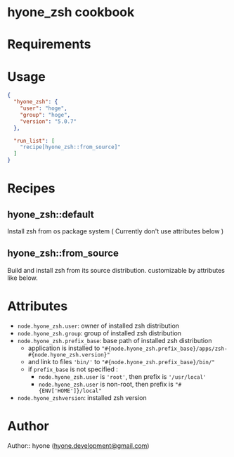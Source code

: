 # hyone_zsh cookbook

# Requirements

# Usage

```json
{
  "hyone_zsh": {
    "user": "hoge",
    "group": "hoge",
    "version": "5.0.7"
  },

  "run_list": [
    "recipe[hyone_zsh::from_source]"
  ]
}
```

# Recipes

## hyone_zsh::default

Install zsh from os package system
( Currently don't use attributes below )

## hyone_zsh::from_source

Build and install zsh from its source distribution.
customizable by attributes like below.

# Attributes

- `node.hyone_zsh.user`: owner of installed zsh distribution
- `node.hyone_zsh.group`: group of installed zsh distribution
- `node.hyone_zsh.prefix_base`: base path of installed zsh distribution
    - application is installed to `"#{node.hyone_zsh.prefix_base}/apps/zsh-#{node.hyone_zsh.version}"`
    - and link to files `'bin/'` to `"#{node.hyone_zsh.prefix_base}/bin/"`
    - if `prefix_base` is not specified :
        - `node.hyone_zsh.user` is `'root'`, then prefix is `'/usr/local'`
        - `node.hyone_zsh.user` is non-root, then prefix is `"#{ENV['HOME']}/local"`
- `node.hyone_zshversion`: installed zsh version

# Author

Author:: hyone (<hyone.development@gmail.com>)
